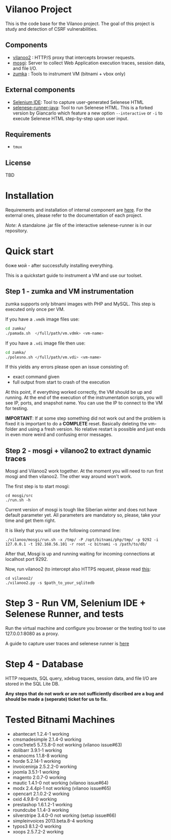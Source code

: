 # Vilanoo Project

This is the code base for the Vilanoo project. The goal of this project is study
and detection of CSRF vulnerabilities.

## Components

 * [vilanoo2](vilanoo2/README.md) : HTTP/S proxy that intercepts browser requests.
 * [mosgi](mosgi/README.md): Server to collect Web Application execution traces, session data, and file I/O.
 * [zumka](vm-setup-scripts/README.md) : Tools to instrument VM (bitnami + vbox only)

## External components
 
 * [Selenium IDE](http://www.seleniumhq.org/download/): Tool to capture 
 user-generated Selenese HTML
 * [selenese-runner-java](https://github.com/tgianko/selenese-runner-java/tree/newfeat/interactive): 
 Tool to run Selenese HTML. This is a forked version by Giancarlo which feature
 a new option `--interactive` or `-i` to execute Selenese HTML step-by-step
 upon user input.

## Requirements

 * `tmux`

## License
  TBD

# Installation

Requirements and installation of internal component are [here](INSTALL.md).
For the external ones, please refer to the documentation of each project.

*Note*: A standalone .jar file of the interactive selenese-runner is in our 
repository.

# Quick start

боже мой - after successfully installing everything.

This is a quickstart guide to instrument a VM and use our toolset. 

## Step 1 - zumka and VM instrumentation

zumka supports only bitnami images with PHP and MySQL. This step is executed 
only once per VM. 

If you have a `.vmdk` image files use:

```bash
cd zumka/
./pamada.sh  </full/path/vm.vdmk> <vm-name>
```

If you have a `.vdi` image file then use:

```bash
cd zumka/
./polesno.sh </full/path/vm.vdi> <vm-name>
```

If this yields any errors please open an issue consisting of:
* exact command given
* full output from start to crash of the execution

At this point, if everything worked correctly, the VM should be up and running.
At the end of the execution of the instrumentation scripts, you will see IP,
ports, and snapshot name. You can use the IP to connect to the VM for testing.

**IMPORTANT**: If at some step something did not work out and the problem
is fixed it is important to do a **COMPLETE** reset. Basically deleting the
vm-folder and using a fresh version. No relative restart is possible and
just ends in even more weird and confusing error messages.


## Step 2 - mosgi + vilanoo2 to extract dynamic traces

Mosgi and Vilanoo2 work together. At the moment you will need to run first mosgi
and then vilanoo2. The other way around won't work.

The first step is to start mosgi: 

```
cd mosgi/src
./run.sh -h
```

Current version of mosgi is tough like Siberian winter and does not have default
parameter yet. All parameters are mandatory so, please, take your time and get
them right. 

It is likely that you will use the following command line:

```
./vilanoo/mosgi/run.sh -x /tmp/ -P /opt/bitnami/php/tmp/ -p 9292 -i 127.0.0.1 -t 192.168.56.101 -r root -c bitnami -s /path/to/db/
```

After that, Mosgi is up and running waiting for incoming connections at localhost
port 9292. 

Now, run vilanoo2 (to intercept also HTTPS request, please read [this](vilanoo2/src/README.md):

```
cd vilanoo2/
./vilanoo2.py -s $path_to_your_sqlitedb
```

# Step 3 - Run VM, Selenium IDE + Selenese Runner, and tests

Run the virtual machine and configure you browser or the testing tool to use 
127.0.0.1:8080 as a proxy. 

A guide to capture user traces and selenese runner is [here](vilanoo/docs/USER_TRACE.md)

# Step 4 - Database

HTTP requests, SQL query, xdebug traces, session data, and file I/O are stored
in the SQL Lite DB.


**Any steps that do not work or are not sufficiently discribed are a bug and should be
made a (seperate) ticket for us to fix.**


# Tested Bitnami Machines

* abantecart		 1.2.4-1	working
* cmsmadesimple		 2.1.4-0	working
* conc1rete5		 5.7.5.8-0	not working (vilanoo issue#63)
* dolibarr		 3.9.1-1	working
* enanocms		 1.1.8-8	working
* horde			 5.2.14-1	working
* invoiceninja		 2.5.2.2-0	working
* joomla			 3.5.1-1	working
* magento			 2.0.7-0	working 
* mautic			 1.4.1-0	not working (vilanoo issue#64)
* modx			 2.4.4pl-1	not working (vilanoo issue#65)
* opencart		 2.1.0.2-2	working
* oxid			 4.9.8-0	working
* prestashop		 1.6.1.2-1	working
* roundcube		 1.1.4-3	working
* silverstripe		 3.4.0-0	not working (setup issue#66)
* simpleinvoices		 2013.beta.8-4	working
* typos3			 8.1.2-0	working
* xoops			 2.5.7.2-2	working